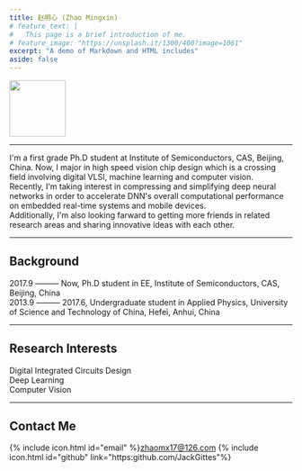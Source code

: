 ```yaml
---
title: 赵明心 (Zhao Mingxin) 
# feature_text: |
#   This page is a brief introduction of me.
# feature_image: "https://unsplash.it/1300/400?image=1061"
excerpt: "A demo of Markdown and HTML includes"
aside: false
---
```

<img src="http://wx3.sinaimg.cn/small/41f56ddcly1fitjspbmpej208j0btqa6.jpg" width="100px">

___
I'm a first grade Ph.D student at Institute of Semiconductors, CAS, Beijing, China. Now, I major in high speed vision chip design which is a crossing field involving digital VLSI, machine learning and computer vision.  
Recently, I'm taking interest in compressing and simplifying deep neural networks in order to accelerate DNN's overall computational performance on embedded real-time systems and mobile devices.  
Additionally, I'm also looking farward to getting more friends in related research areas and sharing innovative ideas with each other.  

___
## Background  
2017.9 ——— Now, Ph.D student in EE, Institute of Semiconductors, CAS, Beijing, China  
2013.9 ——— 2017.6, Undergraduate student in Applied Physics, University of Science and Technology of China, Hefei, Anhui, China  

___
## Research Interests  
Digital Integrated Circuits Design  
Deep Learning  
Computer Vision  

___
## Contact Me
{% include icon.html id="email" %}zhaomx17@126.com
{% include icon.html id="github" link="https:github.com/JackGittes"%}
